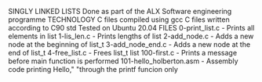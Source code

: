 SINGLY LINKED LISTS
Done as part of the ALX Software engineering programme
TECHNOLOGY
C files compiled using gcc
C files written according to C90 std
Tested on Ubuntu 20.04
FILES
0-print_list.c -  Prints all elements in list
1-lis_len.c - Prints lengths of list
2-add_node.c - Adds a new node at the beginning of list_t
3-add_node_end.c - Adds a new node at the end of list_t
4-free_list.c - Frees list_t list
100-first.c - Prints a message before main function is performed
101-hello_holberton.asm - Assembly code printing Hello," "through the printf funcion only